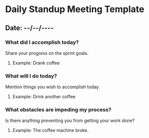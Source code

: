 # Daily Standup Meeting Template

## Date: --/--/----

### What did I accomplish today?  
Share your progress on the sprint goals.

1. Example: Drank coffee

### What will I do today?  
Mention things you wish to accomplish today.

1. Example: Drink another coffee

### What obstacles are impeding my process?  
Is there anything preventing you from getting your work done?

1. Example: The coffee machine broke.
